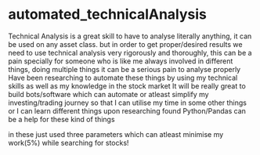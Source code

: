 # automated_technicalAnalysis

Technical Analysis is a great skill to have to analyse literally anything, it can be used on any asset class.
but in order to get proper/desired results we need to use technical analysis very rigorously and thoroughly, this can be a pain
specially for someone who is like me always involved in different things, doing multiple things it can be a serious pain to analyse properly
Have been researching to automate these things by using my technical skills as well as my knowledge in the stock market
It will be really great to build bots/software which can automate or atleast simplify my investing/trading journey so that I can utilise my time in some other things 
or I can learn different things
upon researching found Python/Pandas can be a help for these kind of things

in these just used three parameters which can atleast minimise my work(5%)  while searching for stocks!

